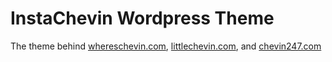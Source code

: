 # InstaChevin Wordpress Theme

The theme behind [whereschevin.com](http://whereschevin.com), [littlechevin.com](http://littlechevin.com), and [chevin247.com](http://chevin247.com)
